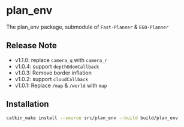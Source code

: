 # plan_env

The plan_env package, submodule of `Fast-Planner` & `EGO-Planner`


## Release Note

- v1.1.0: replace `camera_q` with `camera_r`
- v1.0.4: support `depthOdomCallback`
- v1.0.3: Remove border inflation
- v1.0.2: support `cloudCallback`
- v1.0.1: Replace `/map` & `/world` with `map`


## Installation

```bash
catkin_make install --source src/plan_env --build build/plan_env
```
